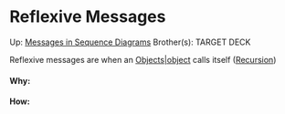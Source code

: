 # Reflexive Messages

Up: [Messages in Sequence Diagrams](messages_in_sequence_diagrams)
Brother(s):
TARGET DECK

Reflexive messages are when an [Objects|object](objects|object) calls itself
([Recursion](recursion))




































#### Why:
#### How:









